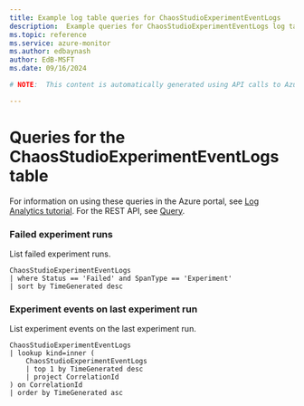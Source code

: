 ```yaml
---
title: Example log table queries for ChaosStudioExperimentEventLogs
description:  Example queries for ChaosStudioExperimentEventLogs log table
ms.topic: reference
ms.service: azure-monitor
ms.author: edbaynash
author: EdB-MSFT
ms.date: 09/16/2024

# NOTE:  This content is automatically generated using API calls to Azure. Any edits made on these files will be overwritten in the next run of the script. 

---
```


# Queries for the ChaosStudioExperimentEventLogs table

For information on using these queries in the Azure portal, see [Log Analytics tutorial](/azure/azure-monitor/logs/log-analytics-tutorial). For the REST API, see [Query](/rest/api/loganalytics/query).


### Failed experiment runs  


List failed experiment runs.  

```query
ChaosStudioExperimentEventLogs
| where Status == 'Failed' and SpanType == 'Experiment'
| sort by TimeGenerated desc
```



### Experiment events on last experiment run  


List experiment events on the last experiment run.  

```query
ChaosStudioExperimentEventLogs
| lookup kind=inner (
    ChaosStudioExperimentEventLogs
    | top 1 by TimeGenerated desc
    | project CorrelationId
) on CorrelationId
| order by TimeGenerated asc
```

